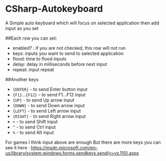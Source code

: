 # CSharp-Autokeyboard

A Simple auto keyboard which will focus on selected application then add input as you set

##Each row you can set:
* enabled? : if you are not checked, this row will not run
* keys: inputs you want to send to selected application
* flood: time to flood inputs
* delay: delay in milliseconds before next input
* repeat: input repeat

##Another keys
* `{ENTER}` - to send Enter button input
* `{F1}`...`{F12}` - to send F1...F12 input
* `{UP}` - to send Up arrow input
* `{DOWN}` - to send Down arrow input
* `{LEFT}` - to send Left arrow input
* `{RIGHT}` - to send Right arrow input
* `+` - to send Shift input
* `^` - to send Ctrl input
* `%` - to send Alt input

For games I think input above are enough
But there are more keys you can see it here : https://msdn.microsoft.com/en-us/library/system.windows.forms.sendkeys.send(v=vs.110).aspx
